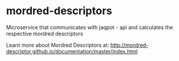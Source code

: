 # mordred-descriptors

Microservice that communicates with jaqpot - api and calculates the respective mordred descriptors



Learn more about Mordred Descriptors at: http://mordred-descriptor.github.io/documentation/master/index.html